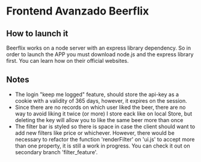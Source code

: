# Frontend Avanzado Beerflix

## How to launch it

Beerflix works on a node server with an express library dependency. So in order to launch the APP you must download node.js and the express library first. You can learn how on their official websites.

## Notes

- The login "keep me logged" feature, should store the api-key as a cookie with a validity of 365 days, however, it expires on the session.
- Since there are no records on which user liked the beer, there are no way to avoid liking it twice (or more) I store eack like on local Store, but deleting the key will allow you to like the same beer more than once
- The filter bar is styled so there is space in case the client should want to add new filters like price or whichever. However, there would be necessary to refactor the function 'renderFilter' on 'ui.js' to accept more than one property, it is still a work in progress. You can check it out on secondary branch 'filter_feature'.

